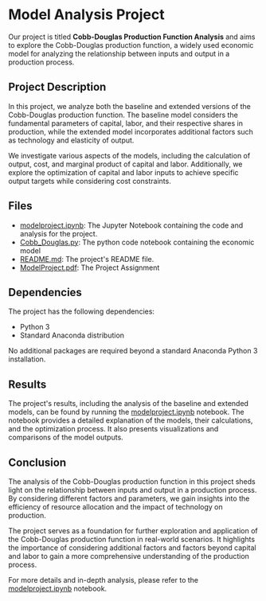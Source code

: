 # Model Analysis Project

Our project is titled **Cobb-Douglas Production Function Analysis** and aims to explore the Cobb-Douglas production function, a widely used economic model for analyzing the relationship between inputs and output in a production process.

## Project Description

In this project, we analyze both the baseline and extended versions of the Cobb-Douglas production function. The baseline model considers the fundamental parameters of capital, labor, and their respective shares in production, while the extended model incorporates additional factors such as technology and elasticity of output.

We investigate various aspects of the models, including the calculation of output, cost, and marginal product of capital and labor. Additionally, we explore the optimization of capital and labor inputs to achieve specific output targets while considering cost constraints.

## Files

- [modelproject.ipynb](modelproject.ipynb): The Jupyter Notebook containing the code and analysis for the project.
- [Cobb_Douglas.py](Cobb_Douglas.py): The python code notebook containing the economic model
- [README.md](README.md): The project's README file.
- [ModelProject.pdf](ModelProject.pdf): The Project Assignment

## Dependencies

The project has the following dependencies:

- Python 3
- Standard Anaconda distribution

No additional packages are required beyond a standard Anaconda Python 3 installation.

## Results

The project's results, including the analysis of the baseline and extended models, can be found by running the [modelproject.ipynb](modelproject.ipynb) notebook. The notebook provides a detailed explanation of the models, their calculations, and the optimization process. It also presents visualizations and comparisons of the model outputs.

## Conclusion

The analysis of the Cobb-Douglas production function in this project sheds light on the relationship between inputs and output in a production process. By considering different factors and parameters, we gain insights into the efficiency of resource allocation and the impact of technology on production.

The project serves as a foundation for further exploration and application of the Cobb-Douglas production function in real-world scenarios. It highlights the importance of considering additional factors and factors beyond capital and labor to gain a more comprehensive understanding of the production process.

For more details and in-depth analysis, please refer to the [modelproject.ipynb](modelproject.ipynb) notebook.